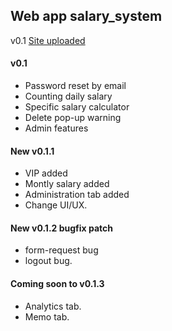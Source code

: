 ## Web app salary_system

v0.1
[Site uploaded](https://rimtaivyrai.online/home)

#### v0.1
- Password reset by email
- Counting daily salary
- Specific salary calculator
- Delete pop-up warning
- Admin features

#### New v0.1.1
- VIP added
- Montly salary added
- Administration tab added
- Change UI/UX.

#### New v0.1.2 bugfix patch
- form-request bug
- logout bug.

#### Coming soon to v0.1.3
- Analytics tab.
- Memo tab.

